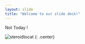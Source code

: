 ```yaml
---
layout: slide
title: "Welcome to our slide deck!"
---
```


Not Today !

![steroidtocat](https://octodex.github.com/images/steroidtocat.png)
{: .center}
